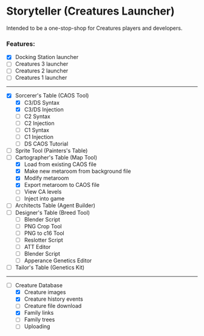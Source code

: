 # Storyteller (Creatures Launcher)

Intended to be a one-stop-shop for Creatures players and developers.

### Features:
- [X] Docking Station launcher
- [ ] Creatures 3 launcher
- [ ] Creatures 2 launcher
- [ ] Creatures 1 launcher
---
- [X] Sorcerer's Table (CAOS Tool)
  - [X] C3/DS Syntax
  - [X] C3/DS Injection
  - [ ] C2 Syntax
  - [ ] C2 Injection
  - [ ] C1 Syntax
  - [ ] C1 Injection
  - [ ] DS CAOS Tutorial
- [ ] Sprite Tool (Painters's Table)
- [ ] Cartographer's Table (Map Tool)
  - [X] Load from existing CAOS file
  - [X] Make new metaroom from background file
  - [X] Modify metaroom
  - [X] Export metaroom to CAOS file
  - [ ] View CA levels
  - [ ] Inject into game
- [ ] Architects Table (Agent Builder)
- [ ] Designer's Table (Breed Tool) 
  - [ ] Blender Script
  - [ ] PNG Crop Tool
  - [ ] PNG to c16 Tool
  - [ ] Reslotter Script
  - [ ] ATT Editor
  - [ ] Blender Script
  - [ ] Apperance Genetics Editor
- [ ] Tailor's Table (Genetics Kit)
---
- [ ] Creature Database
  - [X] Creature images
  - [X] Creature history events
  - [ ] Creature file download
  - [X] Family links
  - [ ] Family trees
  - [ ] Uploading
